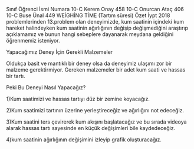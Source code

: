 Sınıf	Öğrenci İsmi	Numara
10-C	Kerem Onay	458
10-C	Onurcan Ataç	406
10-C	Buse Ünal	449
WEİGHİNG TİME (Tartım süresi)
Özet
İypt 2018 problemlerinden 13.problem olan deneyimizde, kum saatinin içindeki kum hareket halindeyken kum saatinin ağırlığının değişip değişmediğini araştırıp açıklamamız ve bunun hangi sebeplere dayanarak meydana geldiğini öğrenmemiz isteniyor.

Yapacağımız Deney İçin Gerekli Malzemeler

Oldukça basit ve mantıklı bir deney olsa da deneyimiz ulaşımı zor bir malzeme gerektirmiyor. Gereken malzemeler bir adet kum saati ve hassas bir tartı.

Peki Bu Deneyi Nasıl Yapacağız?

1)Kum saatimizi ve hassas tartıyı düz bir zemine koyacağız.

2)Kum saatimizi tartının üzerine yerleştireceğiz ve ağırlığını not edeceğiz.

3)Kum saatini ters çevirerek kum akışını başlatacağız ve bu sırada videoya alarak hassas tartı sayesinde en küçük değişimleri bile kaydedeceğiz.

4)kum saatinin ağırlığının değişimini izleyip grafik oluşturacağız.
